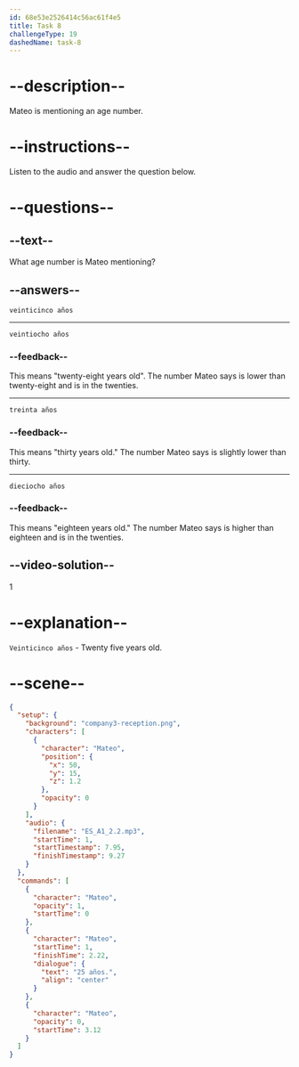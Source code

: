 ```yaml
---
id: 68e53e2526414c56ac61f4e5
title: Task 8
challengeType: 19
dashedName: task-8
---
```


<!-- (audio) Mateo: Tengo veinticinco años. -->

# --description--

Mateo is mentioning an age number.

# --instructions--

Listen to the audio and answer the question below.

# --questions--

## --text--

What age number is Mateo mentioning?

## --answers--

`veinticinco años`

---

`veintiocho años`

### --feedback--

This means "twenty-eight years old". The number Mateo says is lower than twenty-eight and is in the twenties.

---

`treinta años`

### --feedback--

This means "thirty years old." The number Mateo says is slightly lower than thirty.

---

`dieciocho años`

### --feedback--

This means "eighteen years old." The number Mateo says is higher than eighteen and is in the twenties.

## --video-solution--

1

# --explanation--

`Veinticinco años` - Twenty five years old.

# --scene--

```json
{
  "setup": {
    "background": "company3-reception.png",
    "characters": [
      {
        "character": "Mateo",
        "position": {
          "x": 50,
          "y": 15,
          "z": 1.2
        },
        "opacity": 0
      }
    ],
    "audio": {
      "filename": "ES_A1_2.2.mp3",
      "startTime": 1,
      "startTimestamp": 7.95,
      "finishTimestamp": 9.27
    }
  },
  "commands": [
    {
      "character": "Mateo",
      "opacity": 1,
      "startTime": 0
    },
    {
      "character": "Mateo",
      "startTime": 1,
      "finishTime": 2.22,
      "dialogue": {
        "text": "25 años.",
        "align": "center"
      }
    },
    {
      "character": "Mateo",
      "opacity": 0,
      "startTime": 3.12
    }
  ]
}
```
